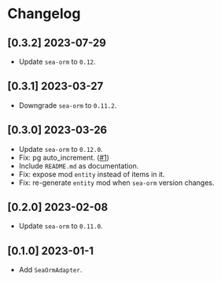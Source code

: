 # Changelog

## [0.3.2] 2023-07-29

- Update `sea-orm` to `0.12`.

## [0.3.1] 2023-03-27

- Downgrade `sea-orm` to `0.11.2`.

## [0.3.0] 2023-03-26

- Update `sea-orm` to `0.12.0`.
- Fix: pg auto_increment. ([#1](https://github.com/ZihanType/sea-orm-adapter/pull/1))
- Include `README.md` as documentation.
- Fix: expose mod `entity` instead of items in it.
- Fix: re-generate `entity` mod when `sea-orm` version changes.

## [0.2.0] 2023-02-08

- Update `sea-orm` to `0.11.0`.

## [0.1.0] 2023-01-1

- Add `SeaOrmAdapter`.
